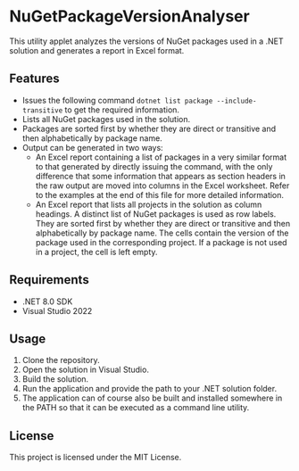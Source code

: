 # NuGetPackageVersionAnalyser

This utility applet analyzes the versions of NuGet packages used in a .NET solution and generates a report in Excel format.

## Features

- Issues the following command `dotnet list package --include-transitive`
to get the required information.
- Lists all NuGet packages used in the solution.
- Packages are sorted first by whether they are direct or transitive and then alphabetically by package name.
- Output can be generated in two ways:
  - An Excel report containing a list of packages in a very similar format to that generated by directly issuing the command, with the only difference that some information that appears as section headers in the raw output are moved into columns in the Excel worksheet.  Refer to the examples at the end of this file for more detailed information.
  - An Excel report that lists all projects in the solution as column headings.  A distinct list of NuGet packages is used as row labels.  They are sorted first by whether they are direct or transitive and then alphabetically by package name.  The cells contain the version of the package used in the corresponding project.  If a package is not used in a project, the cell is left empty.

## Requirements

- .NET 8.0 SDK
- Visual Studio 2022

## Usage

1. Clone the repository.
2. Open the solution in Visual Studio.
3. Build the solution.
4. Run the application and provide the path to your .NET solution folder.
5. The application can of course also be built and installed somewhere in the PATH so that it can be executed as a command line utility.

## License

This project is licensed under the MIT License.